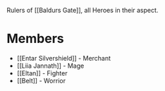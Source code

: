 Rulers of [[Baldurs Gate]], all Heroes in their aspect.

# Members
- [[Entar Silvershield]] - Merchant
- [[Liia Jannath]] - Mage
- [[Eltan]] - Fighter
- [[Belt]] - Worrior